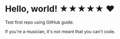 # Hello, world! ★★★★★ ♥
Test first repo using GitHub guide.

If you're a musician, it's not meant that you can't code.
